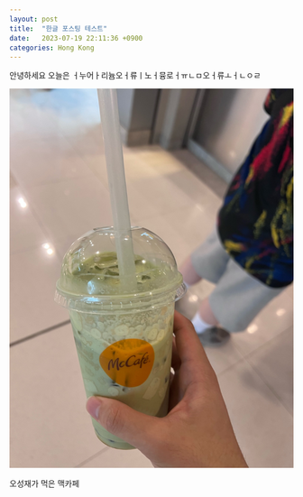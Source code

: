 ```yaml
---
layout: post
title:  "한글 포스팅 테스트"
date:   2023-07-19 22:11:36 +0900
categories: Hong Kong
---
```



안녕하세요 오늘은 ㅓ누어ㅏ리늄오ㅓ류ㅣ노ㅓ뮹로ㅓㅠㄴㅁ오ㅓ류ㅗㅓㄴㅇㄹ

![IMG_2250.jpeg](IMG_2250.jpeg)

오성재가 먹은 맥카페